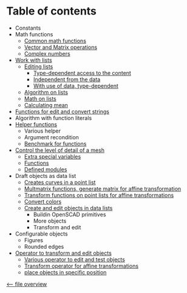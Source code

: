 Table of contents
=================

- Constants
- Math functions
  - [Common math functions](math.md)
  - [Vector and Matrix operations](matrix.md)
  - [Complex numbers](complex.md)
- [Work with lists](list.md)
  - [Editing lists](list.md#editing-lists-)
    - [Type-dependent access to the content](list.md#different-type-of-data-)
    - [Independent from the data](list.md#edit-list-independent-from-the-data-)
    - [With use of data, type-dependent](list.md#edit-list-with-use-of-data-)
  - [Algorithm on lists](list.md#algorithm-on-lists-)
  - [Math on lists](list.md#math-on-lists-)
  - [Calculating mean](list.md#calculating-mean-)
- [Functions for edit and convert strings](string.md)
- Algorithm with function literals
- [Helper functions](helper.md)
  - Various helper
  - Argument recondition
  - [Benchmark for functions](helper.md#benchmark-function-)
- [Control the level of detail of a mesh](extend.md)
  - [Extra special variables](extend#special-variables-)
  - [Functions](extend.md#functions-)
  - [Defined modules](extend.md#defined-modules-)
- Draft objects as data list
  - [Creates curves in a point list](curves.md)
  - [Multmatrix functions, generate matrix for affine transformation](multmatrix.md)
  - [Transform functions on point lists for affine transformations](transform.md)
  - [Convert colors](color.md)
  - [Create and edit objects in data lists](primitives.md)
    - Buildin OpenSCAD primitives
    - More objects
    - Transform and edit
- Configurable objects
  - Figures
  - Rounded edges
- [Operator to transform and edit objects](operator.md)
  - [Various operator to edit and test objects](operator.md#edit-and-test-objects-)
  - [Transform operator for affine transformations](operator.md#transform-operator-)
  - [place objects in specific position](operator.md#place-objects-)

[<-- file overview](file_overview.md)
